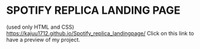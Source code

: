 # SPOTIFY REPLICA LANDING PAGE
(used only HTML and CSS)
https://kajuu1712.github.io/Spotify_replica_landingpage/
Click on this link to have a preview of my project.
